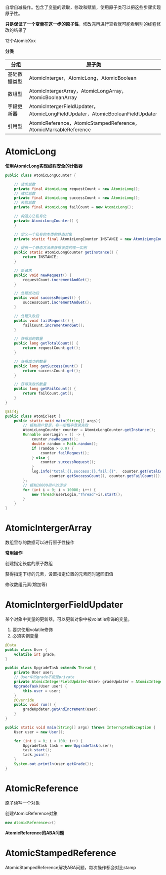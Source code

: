 自增自减操作。包含了变量的读取，修改和赋值，使用原子类可以把这些步骤实现原子性。

**只是保证了一个变量在这一步的原子性**，修改完再进行查看就可能看到别的线程修改的结果了



12个AtomicXxx

**分类**

| 分组         | 原子类                                                       |
| ------------ | ------------------------------------------------------------ |
| 基础数据类型 | AtomicInterger，AtomicLong，AtomicBoolean                    |
| 数组型       | AtomicIntergerArray，AtomicLongArray，AtomicBooleanArray     |
| 字段更新器   | AtomicIntergerFieldUpdater，AtomicLongFieldUpdater，AtomicBooleanFieldUpdater |
| 引用型       | AtomicReference，AtomicStampedReference，AtomicMarkableReference |



# AtomicLong



**使用AtomicLong实现线程安全的计数器**

```java
public class AtomicLongCounter {

    // 请求总数
    private final AtomicLong requestCount = new AtomicLong();
    // 成功总数
    private final AtomicLong successCount = new AtomicLong();
    // 失败总数
    private final AtomicLong failCount = new AtomicLong();

    // 构造方法私有化
    private AtomicLongCounter() {
    }

    // 定义一个私有的本类的静态对象
    private static final AtomicLongCounter INSTANCE = new AtomicLongCounter();

    // 提供一个静态方法来获得该类的唯一实例
    public static AtomicLongCounter getInstance() {
        return INSTANCE;
    }

    // 新请求
    public void newRequest() {
        requestCount.incrementAndGet();
    }

    // 处理成功后
    public void successRequest() {
        successCount.incrementAndGet();
    }

    // 处理失败后
    public void failRequest() {
        failCount.incrementAndGet();
    }

    // 获得总的数量
    public long getTotalCount() {
        return requestCount.get();
    }

    // 获得成功的数量
    public long getSuccessCount() {
        return successCount.get();
    }

    // 获得失败的数量
    public long getFailCount() {
        return failCount.get();
    }
}
```



```java
@Slf4j
public class AtomicTest {
    public static void main(String[] args){
        // 模拟用户登录，有一定概率登录失败
        AtomicLongCounter counter = AtomicLongCounter.getInstance();
        Runnable userLogin = () -> {
            counter.newRequest();
            double random = Math.random();
            if (random > 0.9) {
                counter.failRequest();
            } else {
                counter.successRequest();
            }
            log.info("total:{},success:{},fail:{}",  counter.getTotalCount(),
                    counter.getSuccessCount(), counter.getFailCount());
        };
        // 模拟10000用户的请求
        for (int i = 0; i < 10000; i++) {
            new Thread(userLogin,"Thread"+i).start();
        }
    }
}
```





# AtomicIntergerArray



数组里存的数据可以进行原子性操作 

**常用操作**

创建指定长度的原子数组

获得指定下标的元素，设置指定位置的元素同时返回旧值

修改数组元素(增加等)





# AtomicIntergerFieldUpdater



某个对象中变量的更新器，可以更新对象中被volatile修饰的变量。

1. 要求使用volatile修饰
2. 必须实例变量

```java
@Data
public class User {
    volatile int grade;
}
```

```java
public class UpgradeTask extends Thread {
    private User user;
    // User中的grade不能是private
    private AtomicIntegerFieldUpdater<User> gradeUpdater = AtomicIntegerFieldUpdater.newUpdater(User.class, "grade");
    UpgradeTask(User user) {
        this.user = user;
    }
    @Override
    public void run() {
        gradeUpdater.getAndIncrement(user);
    }
}
```

```java
public static void main(String[] args) throws InterruptedException {
    User user = new User();

    for (int i = 0; i < 100; i++) {
        UpgradeTask task = new UpgradeTask(user);
        task.start();
        task.join();
    }
    System.out.println(user.getGrade());
}
```



# AtomicReference

原子读写一个对象



创建AtomicReference对象

```java
new AtomicReference<>()
```



**AtomicReference的ABA问题**





# AtomicStampedReference

AtomicStampedReference解决ABA问题，每次操作都会对比stamp